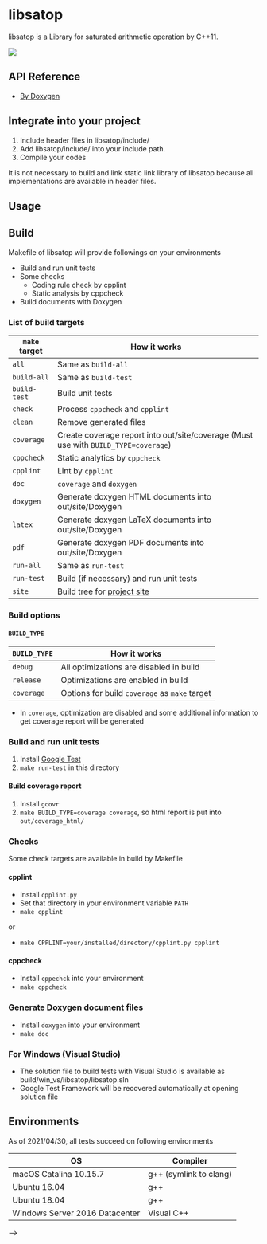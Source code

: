 # libsatop

libsatop is a Library for saturated arithmetic operation by C++11.

![](https://github.com/MinoruSekine/libsatop/workflows/Check%20build/badge.svg?branch=main)

## API Reference

- [By Doxygen](https://minorusekine.github.io/libsatop/Doxygen/html/)

## Integrate into your project

1. Include header files in libsatop/include/
1. Add libsatop/include/ into your include path.
1. Compile your codes

It is not necessary to build and link static link library of libsatop
because all implementations are available in header files.

## Usage

## Build

Makefile of libsatop will provide followings on your environments

- Build and run unit tests
- Some checks
  - Coding rule check by cpplint
  - Static analysis by cppcheck
- Build documents with Doxygen

### List of build targets

| `make` target | How it works |
----|----
| `all` | Same as `build-all` |
| `build-all` | Same as `build-test` |
| `build-test` | Build unit tests |
| `check` | Process `cppcheck` and `cpplint` |
| `clean` | Remove generated files |
| `coverage` | Create coverage report into out/site/coverage (Must use with `BUILD_TYPE=coverage`) |
| `cppcheck` | Static analytics by `cppcheck` |
| `cpplint` | Lint by `cpplint` |
| `doc` | `coverage` and `doxygen` |
| `doxygen` | Generate doxygen HTML documents into out/site/Doxygen |
| `latex` | Generate doxygen LaTeX documents into out/site/Doxygen |
| `pdf` | Generate doxygen PDF documents into out/site/Doxygen |
| `run-all` | Same as `run-test` |
| `run-test` | Build (if necessary) and run unit tests |
| `site` | Build tree for [project site](https://minorusekine.github.io/libsatop/) |

### Build options

#### `BUILD_TYPE`

| `BUILD_TYPE` | How it works |
----|----
| `debug` | All optimizations are disabled in build |
| `release` | Optimizations are enabled in build |
| `coverage` | Options for build `coverage` as `make` target |

- In `coverage`, optimization are disabled
  and some additional information
  to get coverage report will be generated

### Build and run unit tests

1. Install [Google Test](https://github.com/google/googletest)
1. `make run-test` in this directory

#### Build coverage report

1. Install `gcovr`
1. `make BUILD_TYPE=coverage coverage`,
   so html report is put into `out/coverage_html/`

### Checks

Some check targets are available in build by Makefile

#### cpplint

- Install `cpplint.py`
- Set that directory in your environment variable `PATH`
- `make cpplint`

or

- `make CPPLINT=your/installed/directory/cpplint.py cpplint`

#### cppcheck

- Install `cppechck` into your environment
- `make cppcheck`

### Generate Doxygen document files

- Install `doxygen` into your environment
- `make doc`

### For Windows (Visual Studio)

- The solution file to build tests with Visual Studio
  is available as build/win_vs/libsatop/libsatop.sln
- Google Test Framework will be recovered automatically
  at opening solution file

## Environments

As of 2021/04/30,
all tests succeed on following environments

| OS | Compiler |
----|----
| macOS Catalina 10.15.7 | g++ (symlink to clang) |
| Ubuntu 16.04 | g++ |
| Ubuntu 18.04 | g++ |
| Windows Server 2016 Datacenter | Visual C++ |
-->
